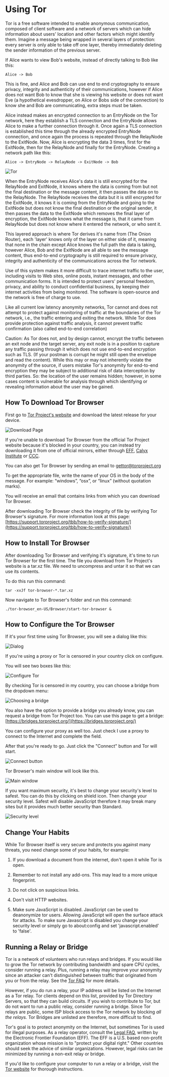 Using Tor
==========

Tor is a free software intended to enable anonymous communication, composed of client software and a network of servers which can hide information about users' location and other factors which might identify them. Imagine a message being wrapped in several layers of protection: every server is only able to take off one layer, thereby immediately deleting the sender information of the previous server.

If Alice wants to view Bob's website, instead of directly talking to Bob like this:

    Alice -> Bob
    
This is fine, and Alice and Bob can use end to end cryptography to ensure privacy, integrity and authenticity of their communications, however if Alice does not want Bob to know that she is viewing his website or does not want Eve (a hypothetical evesdropper, on Alice or Bobs side of the connection) to know she and Bob are communicating, extra steps must be taken.

Alice instead makes an encrypted connection to an EntryNode on the Tor network, here they establish a TLS connection and the EntryNode allows Alice to make a further connection through it. Once again a TLS connection is established this time through the already encrypted EntryNode connection, and once again the process is repeated through the RelayNode to the ExitNode. Now, Alice is encrypting the data 3 times, first for the ExitNode, then for the RelayNode and finally for the EntryNode. Creating a network path like this:

    Alice -> EntryNode -> RelayNode -> ExitNode -> Bob
    

![Tor](tor_network.png)

When the EntryNode receives Alice's data it is still encrypted for the RelayNode and ExitNode, it knows where the data is coming from but not the final destination or the message content, it then passes the data on to the RelayNode. The RelayNode receives the data but it is still encrypted for the ExitNode, it knows it is coming from the EntryNode and going to the ExitNode but does not know the final destination or the original sender, it then passes the data to the ExitNode which removes the final layer of encryption, the ExitNode knows what the message is, that it came from RelayNode but does not know where it entered the network, or who sent it.

This layered approach is where Tor derives it's name from (The Onion Router), each 'layer' knows only of the layer on either side of it, meaning that none in the chain except Alice knows the full path the data is taking, however Alice, Bob and the ExitNode are all able to see the message content, thus end-to-end cryptography is still required to ensure privacy, integrity and authenticity of the communications across the Tor network.

Use of this system makes it more difficult to trace internet traffic to the user, including visits to Web sites, online posts, instant messages, and other communication forms. It is intended to protect users' personal freedom, privacy, and ability to conduct confidential business, by keeping their internet activities from being monitored. The software is open-source and the network is free of charge to use.

Like all current low latency anonymity networks, Tor cannot and does not attempt to protect against monitoring of traffic at the boundaries of the Tor network, i.e., the traffic entering and exiting the network. While Tor does provide protection against traffic analysis, it cannot prevent traffic confirmation (also called end-to-end correlation)

Caution: As Tor does not, and by design cannot, encrypt the traffic between an exit node and the target server, any exit node is in a position to capture any traffic passing through it which does not use end-to-end encryption such as TLS. (If your postman is corrupt he might still open the envelope and read the content). While this may or may not inherently violate the anonymity of the source, if users mistake Tor's anonymity for end-to-end encryption they may be subject to additional risk of data interception by third parties. So: the location of the user remains hidden; however, in some cases content is vulnerable for analysis through which identifying or revealing information about the user may be gained.


How To Download Tor Browser
------------------------------

First go to [Tor Project's website](https://www.torproject.org/download/) and download the latest release for your device.

![Download Page](torproject.png)

If you're unable to download Tor Browser from the official Tor Project website because it's blocked in your country, you can instead try downloading it from one of official mirrors, either through [EFF](https://tor.eff.org/), [Calyx Institute](https://tor.calyxinstitute.org/) or [CCC](https://tor.ccc.de/).

You can also get Tor Browser by sending an email to gettor@torproject.org

To get the appropriate file, write the name of your OS in the body of the message. For example: “windows”, “osx”, or “linux” (without quotation marks).

You will receive an email that contains links from which you can download Tor Browser.

After downloading Tor Browser check the integrity of file by verifying Tor Browser's signature. For more information look at this page: [https://support.torproject.org/tbb/how-to-verify-signature/](https://support.torproject.org/tbb/how-to-verify-signature/)

How to Install Tor Browser
------------------------------

After downloading Tor Browser and verifying it's signature, it's time to run Tor Browser for the first time.
The file you download from Tor Project's website is a tar.xz file. We need to uncompress and untar it so that we can use its contents.

To do this run this command:

	tar -xvJf tor-browser-*.tar.xz

Now navigate to Tor Browser's folder and run this command:

	./tor-browser_en-US/Browser/start-tor-browser &

How to Configure the Tor Browser
------------------------------

If it's your first time using Tor Browser, you will see a dialog like this:

![Dialog](configure-tor.png)

If you're using a proxy or Tor is censored in your country click on configure.

You will see two boxes like this:

![Configure Tor](tor-censored.png)

By checking Tor is censored in my country, you can choose a bridge from the dropdown menu:

![Choosing a bridge](tor_003.png)

You also have the option to provide a bridge you already know, you can request a bridge from Tor Project too. You can use this page to get a bridge:
[https://bridges.torproject.org/](https://bridges.torproject.org/)

You can configure your proxy as well too. Just check I use a proxy to connect to the Internet and complete the field.

After that you're ready to go. Just click the "Connect" button and Tor will start.

![Connect button](connect.png)

Tor Browser's main window will look like this.

![Main window](tor-main.png)

If you want maximum security, it's best to change your security's level to safest. You can do this by clicking on shield icon. Then change your security level. Safest will disable JavaScript therefore it may break many sites but it provides much better security than Standard.

![Security level](shield.png)

Change Your Habits
-------------------------

While Tor Browser itself is very secure and protects you against many threats, you need change some of your habits, for example:

1. If you download a document from the internet, don't open it while Tor is open. 

2. Remember to not install any add-ons. This may lead to a more unique fingerprint. 

3. Do not click on suspicious links.

4. Don't visit HTTP websites. 

5. Make sure JavaScript is disabled. JavaScript can be used to deanonymize tor users. Allowing JavaScript will open the surface attack for attacks. To make sure Javascript is disabled you change your security level or simply go to about:config and set 'javascript.enabled' to 'false'.

Running a Relay or Bridge
-------------------------

Tor is a network of volunteers who run relays and bridges.  If you would like to grow the Tor network by contributing bandwidth and spare CPU cycles, consider running a relay.  Plus, running a relay may improve your anonymity since an attacker can't distinguished between traffic that originated from you or from the relay.  See the [Tor FAQ](https://www.torproject.org/docs/faq.html.en#BetterAnonymity) for more details.

However, if you do run a relay, your IP address will be listed on the Internet as a Tor relay.  Tor clients depend on this list, provided by Tor Directory Servers, so that they can build circuits.  If you wish to contribute to Tor, but do not want to run a public relay, consider running a bridge.  Since Tor relays are public, some ISP block access to the Tor network by blocking *all the relays.*  Tor Bridges are unlisted are therefore, more difficult to find.

Tor's goal is to protect anonymity on the Internet, but sometimes Tor is used for illegal purposes.  As a relay operator, consult the [Legal FAQ](https://www.torproject.org/eff/tor-legal-faq.html), written by the Electronic Frontier Foundation (EFF).  The EFF is a U.S. based non-profit organization whose mission is to "protect your digital right."  Other countries should seek the advice of similar organizations.  However, legal risks can be minimized by running a non-exit relay or bridge.

If you'd like to configure your computer to run a relay or a bridge, visit the [Tor website](https://www.torproject.org/docs/tor-doc-relay.html.en) for thorough instructions.
